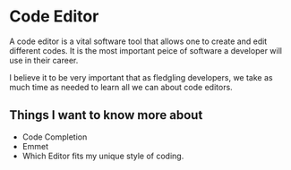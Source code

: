 # Code Editor

A code editor is a vital software tool that allows one to create and edit different codes. It is the most important peice of software a developer will use in their career.

I believe it to be very important that as fledgling developers, we take as much time as needed to learn all we can about code editors.

## Things I want to know more about

- Code Completion
- Emmet
- Which Editor fits my unique style of coding.
